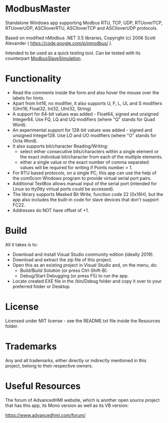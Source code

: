 # ModbusMaster
Standalone Windows app supporting Modbus RTU, TCP, UDP, RTUoverTCP, RTUoverUDP, ASCIIoverRTU, ASCIIoverTCP and ASCIIoverUDP protocols.

Based on modified nModbus .NET 3.5 libraries, Copyright (c) 2006 Scott Alexander ( https://code.google.com/p/nmodbus/ ).

Intended to be used as a quick testing tool. Can be tested with its counterpart [ModbusSlaveSimulation](https://github.com/GitHubDragonFly/ModbusSlaveSimulation).

# Functionality
- Read the comments inside the form and also hover the mouse over the labels for hints.
- Apart from Int16, no modifier, it also supports U, F, L, UL and S modifiers (UInt16, Float32, Int32, UInt32, String)
- A support for 64-bit values was added - Float64, signed and unsigned Integer64. Use FQ, LQ and UQ modifiers (where "Q" stands for Quad Word).
- An experimental support for 128-bit values was added - signed and unsigned Integer128. Use LO and UO modifiers (where "O" stands for Octa Word).
- It also supports bit/character Reading/Writing:
  - select either consecutive bits/characters within a single element or the exact individual bit/character from each of the multiple elements.
  - either a single value or the exact number of comma separated values will be required for writing if Points number > 1.
- For RTU based protocols, on a single PC, this app can use the help of the com0com Windows program to provide virtual serial port pairs.
- Additional TextBox allows manual input of the serial port (intended for Linux so tty0tty virtual ports could be accessed).
- The library supports Masked Bit Write, function code 22 (0x16H), but the app also includes the built-in code for slave devices that don't support FC22.
- Addresses do NOT have offset of +1.

# Build
All it takes is to:

- Download and install Visual Studio community edition (ideally 2019).
- Download and extract the zip file of this project.
- Open this as an existing project in Visual Studio and, on the menu, do:
  - Build/Build Solution (or press Ctrl-Shift-B).
  - Debug/Start Debugging (or press F5) to run the app.
- Locate created EXE file in the /bin/Debug folder and copy it over to your preferred folder or Desktop.

# License
Licensed under MIT license - see the README.txt file inside the Resources folder.

# Trademarks
Any and all trademarks, either directly or indirectly mentioned in this project, belong to their respective owners.

# Useful Resources
The forum of AdvancedHMI website, which is another open source project that has this app, its Mono version as well as its VB version:

https://www.advancedhmi.com/forum/
